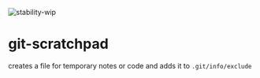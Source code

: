 ![stability-wip](https://img.shields.io/badge/stability-wip-lightgrey.svg)

# git-scratchpad

creates a file for temporary notes or code and adds it to `.git/info/exclude`
